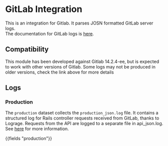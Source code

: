 # GitLab Integration

This is an integration for Gitlab. It parses JOSN formatted GitLab server logs.  
The documentation for GitLab logs is [here](https://docs.gitlab.com/ee/administration/logs.html).

## Compatibility
This module has been developed against Gitlab 14.2.4-ee, but is expected to
work with other versions of Gitlab. Some logs may not be produced in older versions, check the link above for more details

## Logs

### Production

The `production` dataset collects the `production_json.log` file. It contains a structured log for Rails controller requests received from GitLab, thanks to Lograge. Requests from the API are logged to a separate file in api_json.log.  See [here](https://docs.gitlab.com/ee/administration/logs.html#production_jsonlog) for more information.

{{fields "production"}}
